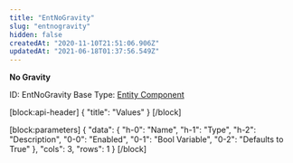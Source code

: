 ```yaml
---
title: "EntNoGravity"
slug: "entnogravity"
hidden: false
createdAt: "2020-11-10T21:51:06.906Z"
updatedAt: "2021-06-18T01:37:56.549Z"
---
```

**No Gravity**


ID: EntNoGravity
Base Type: [Entity Component](doc:componententity)

[block:api-header]
{
  "title": "Values"
}
[/block]

[block:parameters]
{
  "data": {
    "h-0": "Name",
    "h-1": "Type",
    "h-2": "Description",
    "0-0": "Enabled",
    "0-1": "Bool Variable",
    "0-2": "Defaults to True"
  },
  "cols": 3,
  "rows": 1
}
[/block]